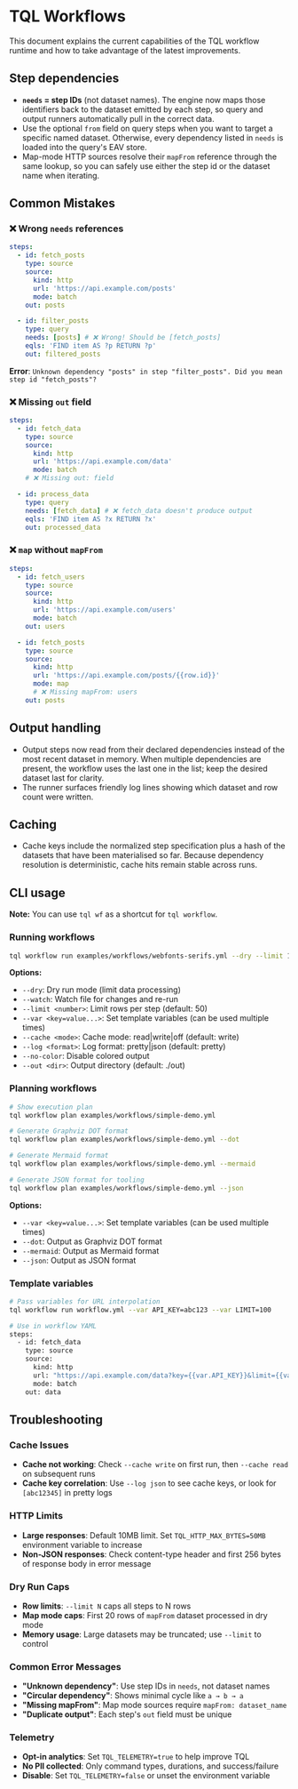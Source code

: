 # TQL Workflows

This document explains the current capabilities of the TQL workflow runtime and how to take advantage of the latest improvements.

## Step dependencies

- **`needs` = step IDs** (not dataset names). The engine now maps those identifiers back to the dataset emitted by each step, so query and output runners automatically pull in the correct data.
- Use the optional `from` field on query steps when you want to target a specific named dataset. Otherwise, every dependency listed in `needs` is loaded into the query's EAV store.
- Map-mode HTTP sources resolve their `mapFrom` reference through the same lookup, so you can safely use either the step id or the dataset name when iterating.

## Common Mistakes

### ❌ Wrong `needs` references

```yaml
steps:
  - id: fetch_posts
    type: source
    source:
      kind: http
      url: 'https://api.example.com/posts'
      mode: batch
    out: posts

  - id: filter_posts
    type: query
    needs: [posts] # ❌ Wrong! Should be [fetch_posts]
    eqls: 'FIND item AS ?p RETURN ?p'
    out: filtered_posts
```

**Error**: `Unknown dependency "posts" in step "filter_posts". Did you mean step id "fetch_posts"?`

### ❌ Missing `out` field

```yaml
steps:
  - id: fetch_data
    type: source
    source:
      kind: http
      url: 'https://api.example.com/data'
      mode: batch
    # ❌ Missing out: field

  - id: process_data
    type: query
    needs: [fetch_data] # ❌ fetch_data doesn't produce output
    eqls: 'FIND item AS ?x RETURN ?x'
    out: processed_data
```

### ❌ `map` without `mapFrom`

```yaml
steps:
  - id: fetch_users
    type: source
    source:
      kind: http
      url: 'https://api.example.com/users'
      mode: batch
    out: users

  - id: fetch_posts
    type: source
    source:
      kind: http
      url: 'https://api.example.com/posts/{{row.id}}'
      mode: map
      # ❌ Missing mapFrom: users
    out: posts
```

## Output handling

- Output steps now read from their declared dependencies instead of the most recent dataset in memory. When multiple dependencies are present, the workflow uses the last one in the list; keep the desired dataset last for clarity.
- The runner surfaces friendly log lines showing which dataset and row count were written.

## Caching

- Cache keys include the normalized step specification plus a hash of the datasets that have been materialised so far. Because dependency resolution is deterministic, cache hits remain stable across runs.

## CLI usage

**Note:** You can use `tql wf` as a shortcut for `tql workflow`.

### Running workflows

```bash
tql workflow run examples/workflows/webfonts-serifs.yml --dry --limit 10 --log pretty
```

**Options:**

- `--dry`: Dry run mode (limit data processing)
- `--watch`: Watch file for changes and re-run
- `--limit <number>`: Limit rows per step (default: 50)
- `--var <key=value...>`: Set template variables (can be used multiple times)
- `--cache <mode>`: Cache mode: read|write|off (default: write)
- `--log <format>`: Log format: pretty|json (default: pretty)
- `--no-color`: Disable colored output
- `--out <dir>`: Output directory (default: ./out)

### Planning workflows

```bash
# Show execution plan
tql workflow plan examples/workflows/simple-demo.yml

# Generate Graphviz DOT format
tql workflow plan examples/workflows/simple-demo.yml --dot

# Generate Mermaid format
tql workflow plan examples/workflows/simple-demo.yml --mermaid

# Generate JSON format for tooling
tql workflow plan examples/workflows/simple-demo.yml --json
```

**Options:**

- `--var <key=value...>`: Set template variables (can be used multiple times)
- `--dot`: Output as Graphviz DOT format
- `--mermaid`: Output as Mermaid format
- `--json`: Output as JSON format

### Template variables

```bash
# Pass variables for URL interpolation
tql workflow run workflow.yml --var API_KEY=abc123 --var LIMIT=100

# Use in workflow YAML
steps:
  - id: fetch_data
    type: source
    source:
      kind: http
      url: "https://api.example.com/data?key={{var.API_KEY}}&limit={{var.LIMIT}}"
      mode: batch
    out: data
```

## Troubleshooting

### Cache Issues

- **Cache not working**: Check `--cache write` on first run, then `--cache read` on subsequent runs
- **Cache key correlation**: Use `--log json` to see cache keys, or look for `[abc12345]` in pretty logs

### HTTP Limits

- **Large responses**: Default 10MB limit. Set `TQL_HTTP_MAX_BYTES=50MB` environment variable to increase
- **Non-JSON responses**: Check content-type header and first 256 bytes of response body in error message

### Dry Run Caps

- **Row limits**: `--limit N` caps all steps to N rows
- **Map mode caps**: First 20 rows of `mapFrom` dataset processed in dry mode
- **Memory usage**: Large datasets may be truncated; use `--limit` to control

### Common Error Messages

- **"Unknown dependency"**: Use step IDs in `needs`, not dataset names
- **"Circular dependency"**: Shows minimal cycle like `a → b → a`
- **"Missing mapFrom"**: Map mode sources require `mapFrom: dataset_name`
- **"Duplicate output"**: Each step's `out` field must be unique

### Telemetry

- **Opt-in analytics**: Set `TQL_TELEMETRY=true` to help improve TQL
- **No PII collected**: Only command types, durations, and success/failure
- **Disable**: Set `TQL_TELEMETRY=false` or unset the environment variable
